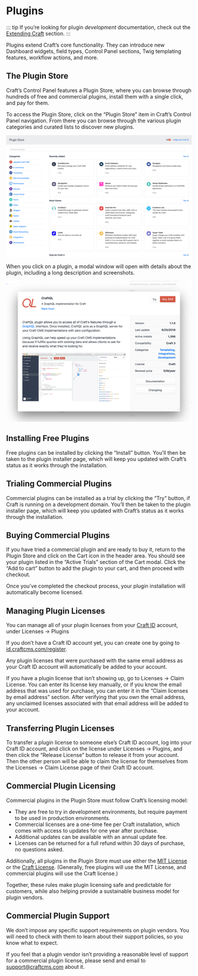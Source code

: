# Plugins

::: tip
If you’re looking for plugin *development* documentation, check out the [Extending Craft](extend/README.md) section.
:::

Plugins extend Craft’s core functionality. They can introduce new Dashboard widgets, field types, Control Panel sections, Twig templating features, workflow actions, and more.

## The Plugin Store

Craft’s Control Panel features a Plugin Store, where you can browse through hundreds of free and commercial plugins, install them with a single click, and pay for them.

To access the Plugin Store, click on the “Plugin Store” item in Craft’s Control Panel navigation. From there you can browse through the various plugin categories and curated lists to discover new plugins.

![The Craft Plugin Store](./images/plugin-store.png)

When you click on a plugin, a modal window will open with details about the plugin, including a long description and screenshots.

![A plugin’s modal window within the Plugin Store](./images/plugin-store-plugin.png)

## Installing Free Plugins

Free plugins can be installed by clicking the “Install” button. You’ll then be taken to the plugin installer page, which will keep you updated with Craft’s status as it works through the installation.

## Trialing Commercial Plugins

Commercial plugins can be installed as a trial by clicking the “Try” button, if Craft is running on a development domain. You’ll then be taken to the plugin installer page, which will keep you updated with Craft’s status as it works through the installation.

## Buying Commercial Plugins

If you have tried a commercial plugin and are ready to buy it, return to the Plugin Store and click on the Cart icon in the header area. You should see your plugin listed in the “Active Trials” section of the Cart modal. Click the “Add to cart” button to add the plugin to your cart, and then proceed with checkout.

Once you’ve completed the checkout process, your plugin installation will automatically become licensed.

## Managing Plugin Licenses

You can manage all of your plugin licenses from your [Craft ID](https://id.craftcms.com/) account, under Licenses → Plugins

If you don’t have a Craft ID account yet, you can create one by going to [id.craftcms.com/register](https://id.craftcms.com/register).

Any plugin licenses that were purchased with the same email address as your Craft ID account will automatically be added to your account.

If you have a plugin license that isn’t showing up, go to Licenses → Claim License. You can enter its license key manually, or if you know the email address that was used for purchase, you can enter it in the “Claim licenses by email address” section. After verifying that you own the email address, any unclaimed licenses associated with that email address will be added to your account.

## Transferring Plugin Licenses

To transfer a plugin license to someone else’s Craft ID account, log into your Craft ID account, and click on the license under Licenses → Plugins, and then click the “Release License” button to release it from your account. Then the other person will be able to claim the license for themselves from the Licenses → Claim License page of their Craft ID account.

## Commercial Plugin Licensing

Commercial plugins in the Plugin Store must follow Craft’s licensing model:

- They are free to try in development environments, but require payment to be used in production environments.
- Commercial licenses are a one-time fee per Craft installation, which comes with access to updates for one year after purchase.
- Additional updates can be available with an annual update fee.
- Licenses can be returned for a full refund within 30 days of purchase, no questions asked.

Additionally, all plugins in the Plugin Store must use either the [MIT License](https://opensource.org/licenses/MIT) or the [Craft License](https://craftcms.github.io/license/). (Generally, free plugins will use the MIT License, and commercial plugins will use the Craft license.)

Together, these rules make plugin licensing safe and predictable for customers, while also helping provide a sustainable business model for plugin vendors.

## Commercial Plugin Support

We don’t impose any specific support requirements on plugin vendors. You will need to check with them to learn about their support policies, so you know what to expect.

If you feel that a plugin vendor isn’t providing a reasonable level of support for a commercial plugin license, please send and email to <support@craftcms.com> about it.
